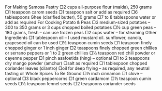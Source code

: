 For Making Samosa Pastry
▢2 cups all-purpose flour (maida), 250 grams
▢1 teaspoon carom seeds
▢1 teaspoon salt or add as required
▢6 tablespoons Ghee (clarified butter), 50 grams
▢7 to 8 tablespoons water or add as required
For Cooking Potato & Peas
▢3 medium-sized potatoes – 300 to 350 grams or 3 cups chopped boiled potatoes
▢½ cup green peas – 180 grams, fresh – can use frozen peas
▢2 cups water – for steaming
Other Ingredients
▢1 tablespoon oil – I used mustard oil. sunflower, canola, grapeseed oil can be used
▢½ teaspoon cumin seeds
▢1 teaspoon finely chopped ginger or 1 inch ginger
▢2 teaspoons finely chopped green chillies or serrano peppers or 1 to 2 green chillies
▢½ teaspoon red chili powder or cayenne pepper
▢1 pinch asafoetida (hing) – optional
▢1 to 2 teaspoons dry mango powder (amchur)
▢salt as required
▢1 tablespoon chopped coriander leaves (cilantro)
▢oil for deep frying – as required, any neutral tasting oil
Whole Spices To Be Ground
▢½ inch cinnamon
▢1 clove – optional
▢3 black peppercorns
▢1 green cardamom
▢½ teaspoon cumin seeds
▢½ teaspoon fennel seeds
▢2 teaspoons coriander seeds